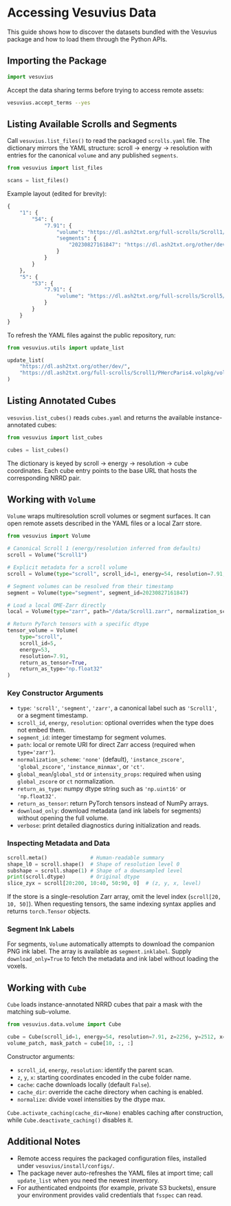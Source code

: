 # Accessing Vesuvius Data

This guide shows how to discover the datasets bundled with the Vesuvius package and how to load them through the Python APIs.

## Importing the Package

```python
import vesuvius
```

Accept the data sharing terms before trying to access remote assets:

```bash
vesuvius.accept_terms --yes
```

## Listing Available Scrolls and Segments

Call `vesuvius.list_files()` to read the packaged `scrolls.yaml` file. The dictionary mirrors the YAML structure: scroll → energy → resolution with entries for the canonical `volume` and any published `segments`.

```python
from vesuvius import list_files

scans = list_files()
```

Example layout (edited for brevity):

```python
{
    "1": {
        "54": {
            "7.91": {
                "volume": "https://dl.ash2txt.org/full-scrolls/Scroll1/PHercParis4.volpkg/volumes_zarr_standardized/54keV_7.91um_Scroll1A.zarr/",
                "segments": {
                    "20230827161847": "https://dl.ash2txt.org/other/dev/scrolls/1/segments/54keV_7.91um/20230827161847.zarr/"
                }
            }
        }
    },
    "5": {
        "53": {
            "7.91": {
                "volume": "https://dl.ash2txt.org/full-scrolls/Scroll5/PHerc172.volpkg/volumes_zarr/20241024131838.zarr/"
            }
        }
    }
}
```

To refresh the YAML files against the public repository, run:

```python
from vesuvius.utils import update_list

update_list(
    "https://dl.ash2txt.org/other/dev/",
    "https://dl.ash2txt.org/full-scrolls/Scroll1/PHercParis4.volpkg/volumetric-instance-labels/instance-labels/"
)
```

## Listing Annotated Cubes

`vesuvius.list_cubes()` reads `cubes.yaml` and returns the available instance-annotated cubes:

```python
from vesuvius import list_cubes

cubes = list_cubes()
```

The dictionary is keyed by scroll → energy → resolution → cube coordinates. Each cube entry points to the base URL that hosts the corresponding NRRD pair.

## Working with `Volume`

`Volume` wraps multiresolution scroll volumes or segment surfaces. It can open remote assets described in the YAML files or a local Zarr store.

```python
from vesuvius import Volume

# Canonical Scroll 1 (energy/resolution inferred from defaults)
scroll = Volume("Scroll1")

# Explicit metadata for a scroll volume
scroll = Volume(type="scroll", scroll_id=1, energy=54, resolution=7.91, normalization_scheme="instance_zscore")

# Segment volumes can be resolved from their timestamp
segment = Volume(type="segment", segment_id=20230827161847)

# Load a local OME-Zarr directly
local = Volume(type="zarr", path="/data/Scroll1.zarr", normalization_scheme="instance_minmax")

# Return PyTorch tensors with a specific dtype
tensor_volume = Volume(
    type="scroll",
    scroll_id=5,
    energy=53,
    resolution=7.91,
    return_as_tensor=True,
    return_as_type="np.float32"
)
```

### Key Constructor Arguments

- `type`: `'scroll'`, `'segment'`, `'zarr'`, a canonical label such as `'Scroll1'`, or a segment timestamp.
- `scroll_id`, `energy`, `resolution`: optional overrides when the type does not embed them.
- `segment_id`: integer timestamp for segment volumes.
- `path`: local or remote URI for direct Zarr access (required when `type='zarr'`).
- `normalization_scheme`: `'none'` (default), `'instance_zscore'`, `'global_zscore'`, `'instance_minmax'`, or `'ct'`.
- `global_mean`/`global_std` or `intensity_props`: required when using `global_zscore` or `ct` normalization.
- `return_as_type`: numpy dtype string such as `'np.uint16'` or `'np.float32'`.
- `return_as_tensor`: return PyTorch tensors instead of NumPy arrays.
- `download_only`: download metadata (and ink labels for segments) without opening the full volume.
- `verbose`: print detailed diagnostics during initialization and reads.

### Inspecting Metadata and Data

```python
scroll.meta()              # Human-readable summary
shape_l0 = scroll.shape()  # Shape of resolution level 0
subshape = scroll.shape(1) # Shape of a downsampled level
print(scroll.dtype)        # Original dtype
slice_zyx = scroll[20:200, 10:40, 50:90, 0]  # (z, y, x, level)
```

If the store is a single-resolution Zarr array, omit the level index (`scroll[20, 10, 50]`). When requesting tensors, the same indexing syntax applies and returns `torch.Tensor` objects.

### Segment Ink Labels

For segments, `Volume` automatically attempts to download the companion PNG ink label. The array is available as `segment.inklabel`. Supply `download_only=True` to fetch the metadata and ink label without loading the voxels.

## Working with `Cube`

`Cube` loads instance-annotated NRRD cubes that pair a mask with the matching sub-volume.

```python
from vesuvius.data.volume import Cube

cube = Cube(scroll_id=1, energy=54, resolution=7.91, z=2256, y=2512, x=4816, cache=True)
volume_patch, mask_patch = cube[10, :, :]
```

Constructor arguments:

- `scroll_id`, `energy`, `resolution`: identify the parent scan.
- `z`, `y`, `x`: starting coordinates encoded in the cube folder name.
- `cache`: cache downloads locally (default `False`).
- `cache_dir`: override the cache directory when caching is enabled.
- `normalize`: divide voxel intensities by the dtype max.

`Cube.activate_caching(cache_dir=None)` enables caching after construction, while `Cube.deactivate_caching()` disables it.

## Additional Notes

- Remote access requires the packaged configuration files, installed under `vesuvius/install/configs/`.
- The package never auto-refreshes the YAML files at import time; call `update_list` when you need the newest inventory.
- For authenticated endpoints (for example, private S3 buckets), ensure your environment provides valid credentials that `fsspec` can read.
